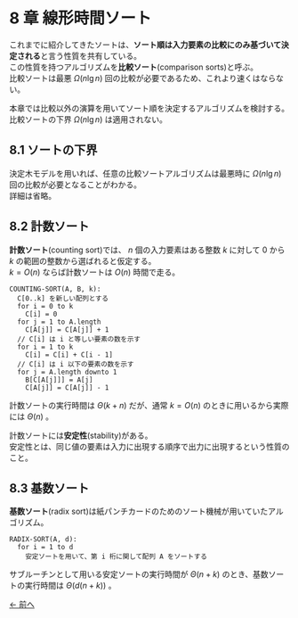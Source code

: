 # 8 章 線形時間ソート

これまでに紹介してきたソートは、**ソート順は入力要素の比較にのみ基づいて決定される**と言う性質を共有している。  
この性質を持つアルゴリズムを**比較ソート**(comparison sorts)と呼ぶ。  
比較ソートは最悪 $\Omega(n\lg n)$ 回の比較が必要であるため、これより速くはならない。

本章では比較以外の演算を用いてソート順を決定するアルゴリズムを検討する。  
比較ソートの下界 $\Omega(n\lg n)$ は適用されない。

## 8.1 ソートの下界

決定木モデルを用いれば、任意の比較ソートアルゴリズムは最悪時に $\Omega(n\lg n)$ 回の比較が必要となることがわかる。  
詳細は省略。

## 8.2 計数ソート

**計数ソート**(counting sort)では、 $n$ 個の入力要素はある整数 $k$ に対して $0$ から $k$ の範囲の整数から選ばれると仮定する。  
$k = O(n)$ ならば計数ソートは $O(n)$ 時間で走る。

```pseudo
COUNTING-SORT(A, B, k):
  C[0..k] を新しい配列とする
  for i = 0 to k
    C[i] = 0
  for j = 1 to A.length
    C[A[j]] = C[A[j]] + 1
  // C[i] は i と等しい要素の数を示す
  for i = 1 to k
    C[i] = C[i] + C[i - 1]
  // C[i] は i 以下の要素の数を示す
  for j = A.length downto 1
    B[C[A[j]]] = A[j]
    C[A[j]] = C[A[j]] - 1
```

計数ソートの実行時間は $\Theta(k + n)$ だが、通常 $k = O(n)$ のときに用いるから実際には $\Theta(n)$ 。

計数ソートには**安定性**(stability)がある。  
安定性とは、同じ値の要素は入力に出現する順序で出力に出現するという性質のこと。

## 8.3 基数ソート

**基数ソート**(radix sort)は紙パンチカードのためのソート機械が用いていたアルゴリズム。

```pseudo
RADIX-SORT(A, d):
  for i = 1 to d
    安定ソートを用いて、第 i 桁に関して配列 A をソートする
```

サブルーチンとして用いる安定ソートの実行時間が $\Theta(n+k)$ のとき、基数ソートの実行時間は $\Theta(d(n + k))$ 。

[← 前へ](../ch07/note.md)

